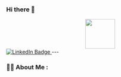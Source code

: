 
### Hi there 👋
<div id="header" align="center">
  <img src="https://media.giphy.com/media/L8K62iTDkzGX6/giphy.gif" width="80vw"/>
</div>
<a href="https://www.linkedin.com/in/hadar-yeheskiel-22604b27a">
  <img src="https://img.shields.io/badge/LinkedIn-blue?style=for-the-badge&logo=linkedin&logoColor=white" alt="LinkedIn Badge"/>
</a>
---

### :woman_technologist: About Me :


<!--
**hadarye/hadarye** is a ✨ _special_ ✨ repository because its `README.md` (this file) appears on your GitHub profile.

Here are some ideas to get you started:

- 🔭 I’m currently working on ...
- 🌱 I’m currently learning ...
- 👯 I’m looking to collaborate on ...
- 🤔 I’m looking for help with ...
- 💬 Ask me about ...
- 📫 How to reach me: ...
- 😄 Pronouns: ...
- ⚡ Fun fact: ...
-->
